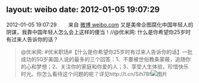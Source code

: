 layout: weibo
date: 2012-01-05 19:07:29
---
<meta name="referrer" content="no-referrer" />

2012-01-05 19:07:29  &nbsp;&nbsp;&nbsp;&nbsp;&nbsp;&nbsp; 来自 <a href="http://weibo.com/" rel="nofollow">微博 weibo.com</a>
又是美帝企图腐化中国年轻人的阴谋，我靠中国年轻人怎么会上这样的傻当！//@优米网: 什么是你希望你25岁时有过来人告诉你的话？
>  @优米网: #优米职场#【什么是你希望你25岁时有过来人告诉你的话】一批成功的50岁美国人说的最多的三个回答：1、不要被世俗教条蒙蔽，追随你的心和梦想；2、关注你的家庭和你爱的人；3、享受人生体验，珍惜快乐时光。你怎么看待这个问题的呢？详见http://t.cn/Sih78f ​​​
>  ![图片](https://ww3.sinaimg.cn/large/6601ce85jw1doqsn5s3sxj.jpg)
